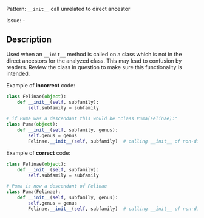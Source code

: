 Pattern: `__init__` call unrelated to direct ancestor

Issue: -

## Description

Used when an `__init__` method is called on a class which is not in the direct ancestors for the analyzed class. This may lead to confusion by readers. Review the class in question to make sure this functionality is intended.


Example of **incorrect** code:

```python
class Felinae(object):
    def __init__(self, subfamily):
        self.subfamily = subfamily

# if Puma was a descendant this would be "class Puma(Felinae):"
class Puma(object):
    def __init__(self, subfamily, genus):
        self.genus = genus
        Felinae.__init__(self, subfamily)  # calling __init__ of non-direct base class
```

Example of **correct** code:

```python
class Felinae(object):
    def __init__(self, subfamily):
        self.subfamily = subfamily

# Puma is now a descendant of Felinae
class Puma(Felinae):
    def __init__(self, subfamily, genus):
        self.genus = genus
        Felinae.__init__(self, subfamily)  # calling __init__ of non-direct base class
```
